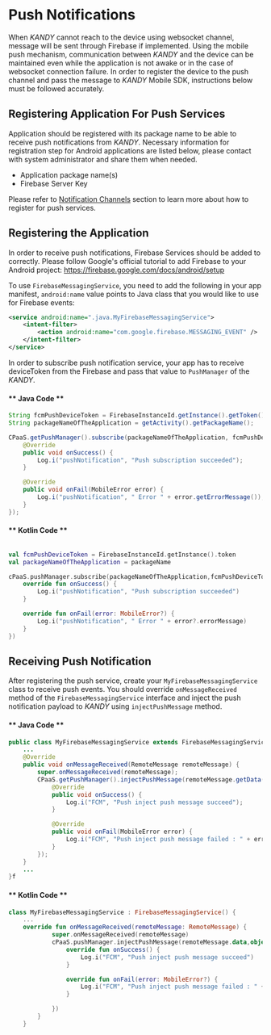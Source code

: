 # Push Notifications

When $KANDY$ cannot reach to the device using websocket channel, message will be sent through Firebase if implemented. Using the mobile push mechanism, communication between $KANDY$ and the device can be maintained even while the application is not awake or in the case of websocket connection failure. In order to register the device to the push channel and pass the message to $KANDY$ Mobile SDK, instructions below must be followed accurately.

## Registering Application For Push Services

Application should be registered with its package name to be able to receive push notifications from $KANDY$. Necessary information for registration step for Android applications are listed below, please contact with system administrator and share them when needed.

* Application package name(s)
* Firebase Server Key

Please refer to [Notification Channels](/developer/quickstarts/rest-api/get-started#notification-channels) section to learn more about how to register for push services.

## Registering the Application

In order to receive push notifications, Firebase Services should be added to correctly. Please follow Google's official tutorial to add Firebase to your Android project: https://firebase.google.com/docs/android/setup


To use `FirebaseMessagingService`, you need to add the following in your app manifest, `android:name` value points to Java class that you would like to use for Firebase events:

```xml
<service android:name=".java.MyFirebaseMessagingService">
    <intent-filter>
        <action android:name="com.google.firebase.MESSAGING_EVENT" />
    </intent-filter>
</service>
```

In order to subscribe push notification service, your app has to receive deviceToken from the Firebase and pass that value to `PushManager` of the $KANDY$.

<!-- tabs:start -->

#### ** Java Code **

```java
String fcmPushDeviceToken = FirebaseInstanceId.getInstance().getToken();
String packageNameOfTheApplication = getActivity().getPackageName();

CPaaS.getPushManager().subscribe(packageNameOfTheApplication, fcmPushDeviceToken, new PushSubscriptionCallback() {
    @Override
    public void onSuccess() {
        Log.i("pushNotification", "Push subscription succeeded");
    }

    @Override
    public void onFail(MobileError error) {
        Log.i("pushNotification", " Error " + error.getErrorMessage());
    }
});
```

#### ** Kotlin Code **

```kotlin

val fcmPushDeviceToken = FirebaseInstanceId.getInstance().token
val packageNameOfTheApplication = packageName

cPaaS.pushManager.subscribe(packageNameOfTheApplication,fcmPushDeviceToken,object:PushSubscriptionCallback{
    override fun onSuccess() {
        Log.i("pushNotification", "Push subscription succeeded")
    }

    override fun onFail(error: MobileError?) {
        Log.i("pushNotification", " Error " + error?.errorMessage)
    }
})
```
<!-- tabs:end -->
## Receiving Push Notification

After registering the push service, create your `MyFirebaseMessagingService` class to receive push events. You should override `onMessageReceived` method of the `FirebaseMessagingService` interface and inject the push notification payload to $KANDY$ using `injectPushMessage` method.

<!-- tabs:start -->

#### ** Java Code **

```java
public class MyFirebaseMessagingService extends FirebaseMessagingService {
	...
    @Override
    public void onMessageReceived(RemoteMessage remoteMessage) {
        super.onMessageReceived(remoteMessage);
        CPaaS.getPushManager().injectPushMessage(remoteMessage.getData(), new PushInjectionCallback() {
            @Override
            public void onSuccess() {
                Log.i("FCM", "Push inject push message succeed");
            }

            @Override
            public void onFail(MobileError error) {
                Log.i("FCM", "Push inject push message failed : " + error.getErrorMessage());
            }
        });
    }
	...
}f
```

#### ** Kotlin Code **

```kotlin
class MyFirebaseMessagingService : FirebaseMessagingService() {
    ...
    override fun onMessageReceived(remoteMessage: RemoteMessage) {
            super.onMessageReceived(remoteMessage)
            cPaaS.pushManager.injectPushMessage(remoteMessage.data,object:PushInjectionCallback{
                override fun onSuccess() {
                    Log.i("FCM", "Push inject push message succeed")
                }

                override fun onFail(error: MobileError?) {
                    Log.i("FCM", "Push inject push message failed : " + error?.errorMessage)
                }

            })
        }
    }
```
<!-- tabs:end -->
